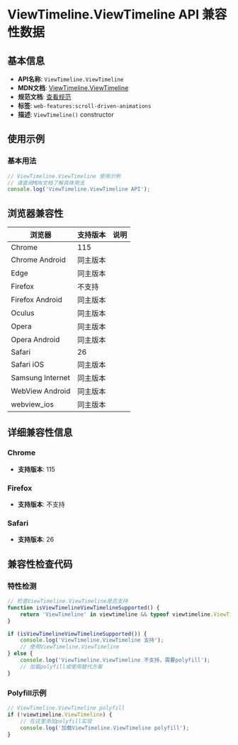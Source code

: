 # ViewTimeline.ViewTimeline API 兼容性数据

## 基本信息

- **API名称**: `ViewTimeline.ViewTimeline`
- **MDN文档**: [ViewTimeline.ViewTimeline](https://developer.mozilla.org/docs/Web/API/ViewTimeline/ViewTimeline)
- **规范文档**: [查看规范](https://drafts.csswg.org/scroll-animations/#dom-viewtimeline-viewtimeline)
- **标签**: `web-features:scroll-driven-animations`
- **描述**: `ViewTimeline()` constructor

## 使用示例

### 基本用法

```javascript
// ViewTimeline.ViewTimeline 使用示例
// 请查阅MDN文档了解具体用法
console.log('ViewTimeline.ViewTimeline API');
```

## 浏览器兼容性

| 浏览器 | 支持版本 | 说明 |
|--------|----------|------|
| Chrome | 115 |  |
| Chrome Android | 同主版本 |  |
| Edge | 同主版本 |  |
| Firefox | 不支持 |  |
| Firefox Android | 同主版本 |  |
| Oculus | 同主版本 |  |
| Opera | 同主版本 |  |
| Opera Android | 同主版本 |  |
| Safari | 26 |  |
| Safari iOS | 同主版本 |  |
| Samsung Internet | 同主版本 |  |
| WebView Android | 同主版本 |  |
| webview_ios | 同主版本 |  |

## 详细兼容性信息

### Chrome

- **支持版本**: 115

### Firefox

- **支持版本**: 不支持

### Safari

- **支持版本**: 26

## 兼容性检查代码

### 特性检测

```javascript
// 检查ViewTimeline.ViewTimeline是否支持
function isViewTimelineViewTimelineSupported() {
    return 'ViewTimeline' in viewtimeline && typeof viewtimeline.ViewTimeline === 'function';
}

if (isViewTimelineViewTimelineSupported()) {
    console.log('ViewTimeline.ViewTimeline 支持');
    // 使用ViewTimeline.ViewTimeline
} else {
    console.log('ViewTimeline.ViewTimeline 不支持，需要polyfill');
    // 加载polyfill或使用替代方案
}
```

### Polyfill示例

```javascript
// ViewTimeline.ViewTimeline polyfill
if (!viewtimeline.ViewTimeline) {
    // 在这里添加polyfill实现
    console.log('加载ViewTimeline.ViewTimeline polyfill');
}
```

